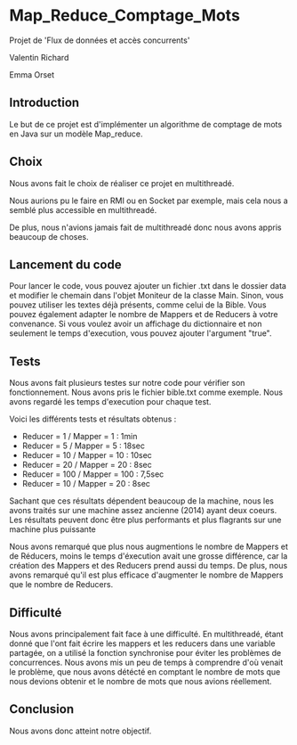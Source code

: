 # Map_Reduce_Comptage_Mots
Projet de 'Flux de données et accès concurrents'

Valentin Richard

Emma Orset


## Introduction

Le but de ce projet est d'implémenter un algorithme de comptage de mots en Java sur un modèle Map_reduce.

## Choix

Nous avons fait le choix de réaliser ce projet en multithreadé.

Nous aurions pu le faire en RMI ou en Socket par exemple, mais cela nous a semblé plus accessible en multithreadé.

De plus, nous n'avions jamais fait de multithreadé donc nous avons appris beaucoup de choses. 

## Lancement du code

Pour lancer le code, vous pouvez ajouter un fichier .txt dans le dossier data et modifier le chemain dans l'objet Moniteur de la classe Main.
Sinon, vous pouvez utiliser les textes déjà présents, comme celui de la Bible.
Vous pouvez également adapter le nombre de Mappers et de Reducers à votre convenance.
Si vous voulez avoir un affichage du dictionnaire et non seulement le temps d'execution, vous pouvez ajouter l'argument "true".

## Tests

Nous avons fait plusieurs testes sur notre code pour vérifier son fonctionnement.
Nous avons pris le fichier bible.txt comme exemple.
Nous avons regardé les temps d'execution pour chaque test.

Voici les différents tests et résultats obtenus :
- Reducer = 1 / Mapper = 1 : 1min
- Reducer = 5 / Mapper = 5 : 18sec
- Reducer = 10 / Mapper = 10 : 10sec
- Reducer = 20 / Mapper = 20 : 8sec
- Reducer = 100 / Mapper = 100 : 7,5sec
- Reducer = 10 / Mapper = 20 : 8sec

Sachant que ces résultats dépendent beaucoup de la machine, nous les avons traités sur une machine assez ancienne (2014) ayant deux coeurs.
Les résultats peuvent donc être plus performants et plus flagrants sur une machine plus puissante

Nous avons remarqué que plus nous augmentions le nombre de Mappers et de Réducers, moins le temps d'éxecution avait une grosse différence, car la création des Mappers et des Reducers prend aussi du temps.
De plus, nous avons remarqué qu'il est plus efficace d'augmenter le nombre de Mappers que le nombre de Reducers.

## Difficulté

Nous avons principalement fait face à une difficulté. En multithreadé, étant donné que l'ont fait écrire les mappers et les reducers dans une variable partagée, on a utilisé la fonction synchronise pour éviter les problèmes de concurrences. Nous avons mis un peu de temps à comprendre d'où venait le problème, que nous avons détécté en comptant le nombre de mots que nous devions obtenir et le nombre de mots que nous avions réellement. 

## Conclusion

Nous avons donc atteint notre objectif. 
